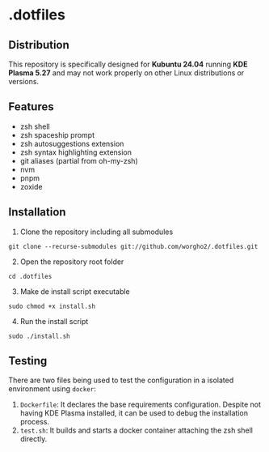 # .dotfiles 

## Distribution

This repository is specifically designed for **Kubuntu 24.04** running **KDE Plasma 5.27** and may not work properly on other Linux distributions or versions.

## Features

- zsh shell
- zsh spaceship prompt
- zsh autosuggestions extension
- zsh syntax highlighting extension
- git aliases (partial from oh-my-zsh)
- nvm
- pnpm
- zoxide

## Installation

1. Clone the repository including all submodules

```shell
git clone --recurse-submodules git://github.com/worgho2/.dotfiles.git
```

2. Open the repository root folder

```
cd .dotfiles
```

3. Make de install script executable

```shell
sudo chmod +x install.sh
```

4. Run the install script

```shell
sudo ./install.sh
```

## Testing

There are two files being used to test the configuration in a isolated environment using `docker`:

1. `Dockerfile`: It declares the base requirements configuration. Despite not having KDE Plasma installed, it can be used to debug the installation process.
2. `test.sh`: It builds and starts a docker container attaching the zsh shell directly.